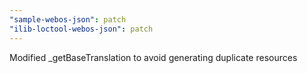 ```yaml
---
"sample-webos-json": patch
"ilib-loctool-webos-json": patch
---
```


Modified _getBaseTranslation to avoid generating duplicate resources
